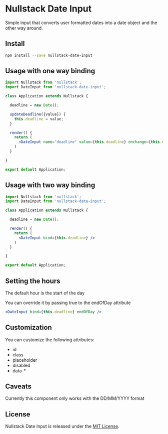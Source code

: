 
# Nullstack Date Input

Simple input that converts user formatted dates into a date object and the other way around.

## Install

```bash
npm install --save nullstack-date-input
```

## Usage with one way binding

```jsx
import Nullstack from 'nullstack';
import DateInput from 'nullstack-date-input';

class Application extends Nullstack {

  deadline = new Date();

  updateDeadline({value}) {
    this.deadline = value;
  }

  render() {
    return (
      <DateInput name="deadline" value={this.deadline} onchange={this.updateDeadline} />
    )
  }

}

export default Application;
```

## Usage with two way binding

```jsx
import Nullstack from 'nullstack';
import DateInput from 'nullstack-date-input';

class Application extends Nullstack {

  deadline = new Date();

  render() {
    return (
      <DateInput bind={this.deadline} />
    )
  }

}

export default Application;
```

## Setting the hours

The default hour is the start of the day

You can override it by passing true to the endOfDay attribute

```jsx
<DateInput bind={this.deadline} endOfDay />
```

## Customization

You can customize the following attributes:

- id
- class
- placeholder
- disabled
- data-*

## Caveats

Currently this component only works with the DD/MM/YYYY format

## License

Nullstack Date Input is released under the [MIT License](https://opensource.org/licenses/MIT).